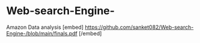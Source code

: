 # Web-search-Engine-
Amazon Data analysis
[embed] https://github.com/sanket082/Web-search-Engine-/blob/main/finals.pdf [/embed]
